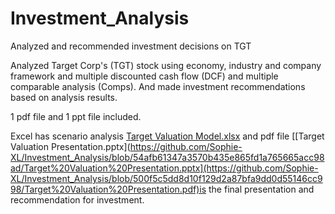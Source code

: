 # Investment_Analysis
Analyzed and recommended investment decisions on TGT

Analyzed Target Corp's (TGT) stock using economy, industry and company framework and multiple discounted cash flow (DCF) and multiple comparable analysis (Comps). And made investment recommendations based on analysis results.

1 pdf file and 1 ppt file included.

Excel has scenario analysis [Target Valuation Model.xlsx](https://github.com/Sophie-XL/Investment_Analysis/blob/7bfa21fd42a6fe6c988a51dbeb7972c51015904f/Target%20Valuation%20Model.xlsx) and pdf file [[Target Valuation Presentation.pptx](https://github.com/Sophie-XL/Investment_Analysis/blob/54afb61347a3570b435e865fd1a765665acc98ad/Target%20Valuation%20Presentation.pptx](https://github.com/Sophie-XL/Investment_Analysis/blob/500f5c5dd8d10f129d2a87bfa9dd0d55146cc998/Target%20Valuation%20Presentation.pdf)is the final presentation and recommendation for investment.
